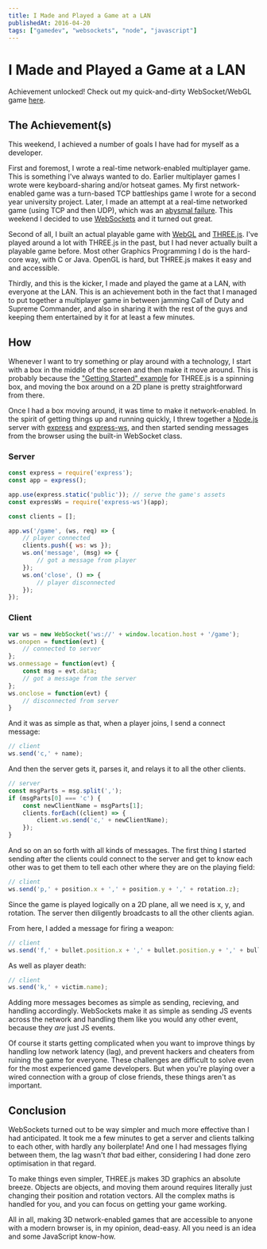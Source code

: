 ```yaml
---
title: I Made and Played a Game at a LAN
publishedAt: 2016-04-20
tags: ["gamedev", "websockets", "node", "javascript"]
---
```

# I Made and Played a Game at a LAN

Achievement unlocked! Check out my quick-and-dirty WebSocket/WebGL game [here](https://github.com/danini-the-panini/websocket-game).

## The Achievement(s)

This weekend, I achieved a number of goals I have had for myself as a developer.

First and foremost, I wrote a real-time network-enabled multiplayer game. This is something I've always wanted to do. Earlier multiplayer games I wrote were keyboard-sharing and/or hotseat games. My first network-enabled game was a turn-based TCP battleships game I wrote for a second year university project. Later, I made an attempt at a real-time networked game (using TCP and then UDP), which was an [abysmal failure](https://github.com/danini-the-panini/NetGame). This weekend I decided to use [WebSockets](https://developer.mozilla.org/en-US/docs/Web/API/WebSockets_API) and it turned out great.

Second of all, I built an actual playable game with [WebGL](https://developer.mozilla.org/en-US/docs/Web/API/WebGL_API) and [THREE.js](threejs.org). I've played around a lot with THREE.js in the past, but I had never actually built a playable game before. Most other Graphics Programming I do is the hard-core way, with C or Java. OpenGL is hard, but THREE.js makes it easy and and accessible.

Thirdly, and this is the kicker, I made and played the game at a LAN, with everyone at the LAN. This is an achievement both in the fact that I managed to put together a multiplayer game in between jamming Call of Duty and Supreme Commander, and also in sharing it with the rest of the guys and keeping them entertained by it for at least a few minutes.

## How

Whenever I want to try something or play around with a technology, I start with a box in the middle of the screen and then make it move around. This is probably because the ["Getting Started" example](http://threejs.org/docs/#Manual/Introduction/Creating_a_scene) for THREE.js is a spinning box, and moving the box around on a 2D plane is pretty straightforward from there.

Once I had a box moving around, it was time to make it network-enabled. In the spirit of getting things up and running quickly, I threw together a [Node.js](https://nodejs.org) server with [express](http://expressjs.com/) and [express-ws](https://github.com/HenningM/express-ws), and then started sending messages from the browser using the built-in WebSocket class.

### Server

```javascript
const express = require('express');
const app = express();

app.use(express.static('public')); // serve the game's assets
const expressWs = require('express-ws')(app);

const clients = [];

app.ws('/game', (ws, req) => {
    // player connected
    clients.push({ ws: ws });
    ws.on('message', (msg) => {
        // got a message from player
    });
    ws.on('close', () => {
        // player disconnected
    });
});
```

### Client

```javascript
var ws = new WebSocket('ws://' + window.location.host + '/game');
ws.onopen = function(evt) {
    // connected to server
};
ws.onmessage = function(evt) {
    const msg = evt.data;
    // got a message from the server
};
ws.onclose = function(evt) {
    // disconnected from server
}
```

And it was as simple as that, when a player joins, I send a connect message:

```javascript
// client
ws.send('c,' + name);
```

And then the server gets it, parses it, and relays it to all the other clients.

```javascript
// server
const msgParts = msg.split(',');
if (msgParts[0] === 'c') {
    const newClientName = msgParts[1];
    clients.forEach((client) => {
        client.ws.send('c,' + newClientName);
    });
}
```

And so on an so forth with all kinds of messages. The first thing I started sending after the clients could connect to the server and get to know each other was to get them to tell each other where they are on the playing field:

```javascript
// client
ws.send('p,' + position.x + ',' + position.y + ',' + rotation.z);
```

Since the game is played logically on a 2D plane, all we need is x, y, and rotation. The server then diligently broadcasts to all the other clients agian.

From here, I added a message for firing a weapon:

```javascript
// client
ws.send('f,' + bullet.position.x + ',' + bullet.position.y + ',' + bullet.rotation.z);
```

As well as player death:

```javascript
// client
ws.send('k,' + victim.name);
```

Adding more messages becomes as simple as sending, recieving, and handling accordingly. WebSockets make it as simple as sending JS events across the network and handling them like you would any other event, because they *are* just JS events.

Of course it starts getting complicated when you want to improve things by handling low network latency (lag), and prevent hackers and cheaters from ruining the game for everyone. These challenges are difficult to solve even for the most experienced game developers. But when you're playing over a wired connection with a group of close friends, these things aren't as important.

## Conclusion

WebSockets turned out to be way simpler and much more effective than I had anticipated. It took me a few minutes to get a server and clients talking to each other, with hardly any boilerplate! And one I had messages flying between them, the lag wasn't *that* bad either, considering I had done zero optimisation in that regard.

To make things even simpler, THREE.js makes 3D graphics an absolute breeze. Objects are objects, and moving them around requires literally just changing their position and rotation vectors. All the complex maths is handled for you, and you can focus on getting your game working.

All in all, making 3D network-enabled games that are accessible to anyone with a modern browser is, in my opinion, dead-easy. All you need is an idea and some JavaScript know-how.
